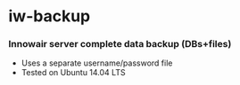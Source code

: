 # iw-backup
### Innowair server complete data backup (DBs+files)
- Uses a separate username/password file
- Tested on Ubuntu 14.04 LTS

